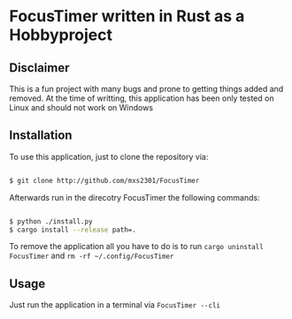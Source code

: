 # FocusTimer written in Rust as a Hobbyproject

## Disclaimer

This is a fun project with many bugs and prone to getting things added and removed.
At the time of writting, this application has been only tested on Linux and should not work on Windows

## Installation

To use this application, just to clone the repository via: 

```sh

$ git clone http://github.com/mxs2301/FocusTimer

```

Afterwards run in the direcotry FocusTimer the following commands:

```sh

$ python ./install.py
$ cargo install --release path=.   

```

To remove the application all you have to do is to run `cargo uninstall FocusTimer` and `rm -rf ~/.config/FocusTimer`

## Usage

Just run the application in a terminal via `FocusTimer --cli`
